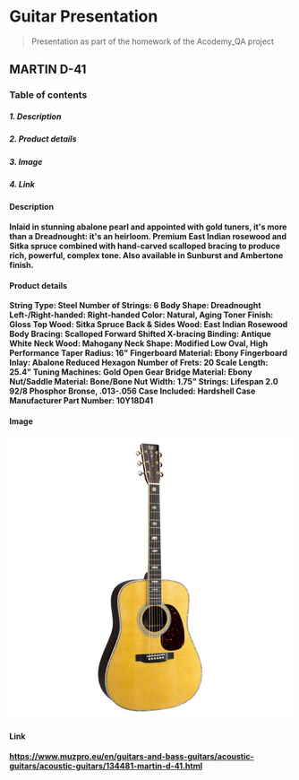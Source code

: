 # Guitar Presentation
>Presentation as part of the homework of the Acodemy_QA project
## MARTIN D-41
### Table of contents
##### 1. Description
##### 2. Product details
##### 3. Image
##### 4. Link
#### Description
**Inlaid in stunning abalone pearl and appointed with gold tuners, it's more than a Dreadnought: it's an heirloom. Premium East Indian rosewood and Sitka spruce combined with hand-carved scalloped bracing to produce rich, powerful, complex tone. Also available in Sunburst and Ambertone finish.**
#### Product details
**String Type: Steel Number of Strings: 6 Body Shape: Dreadnought Left-/Right-handed: Right-handed Color: Natural, Aging Toner Finish: Gloss Top Wood: Sitka Spruce Back & Sides Wood: East Indian Rosewood Body Bracing: Scalloped Forward Shifted X-bracing Binding: Antique White Neck Wood: Mahogany Neck Shape: Modified Low Oval, High Performance Taper Radius: 16" Fingerboard Material: Ebony Fingerboard Inlay: Abalone Reduced Hexagon Number of Frets: 20 Scale Length: 25.4" Tuning Machines: Gold Open Gear Bridge Material: Ebony Nut/Saddle Material: Bone/Bone Nut Width: 1.75" Strings: Lifespan 2.0 92/8 Phosphor Bronse, .013-.056 Case Included: Hardshell Case Manufacturer Part Number: 10Y18D41**
#### Image
![img.png](img.png)
#### Link
**https://www.muzpro.eu/en/guitars-and-bass-guitars/acoustic-guitars/acoustic-guitars/134481-martin-d-41.html**